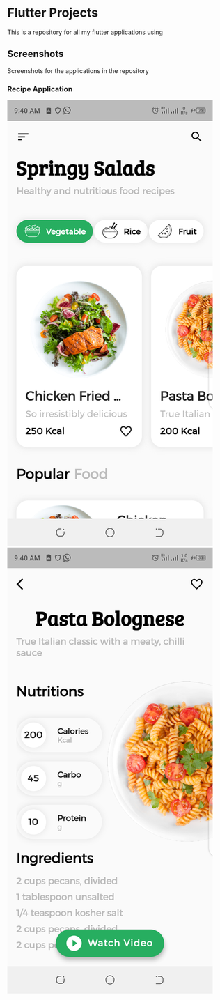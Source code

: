 # Flutter Projects

This is a repository for all my flutter applications using 

## Screenshots
Screenshots for the applications in the repository

### Recipe Application
![Home page](screenshots/recipe_app/list1.png)
![Details Page](screenshots/recipe_app/detail1.png)
